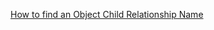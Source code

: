 <a href="https://salesforcecentral.com/how-to-find-an-object-child-relationship-name/">How to find an Object Child Relationship Name</a>
